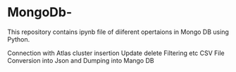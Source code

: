 # MongoDb-
This repository contains ipynb file of diiferent opertaions in Mongo DB using Python.

Connection with Atlas cluster
insertion
Update
delete
Filtering etc
CSV File Conversion into Json and Dumping into Mango DB
